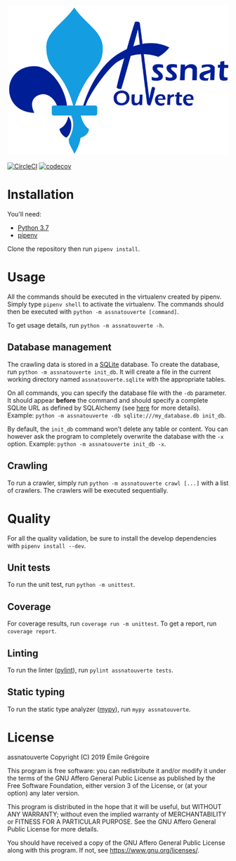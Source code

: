 [![assnatouverte](./website/logo.svg)](https://assnatouverte.ca/)

[![CircleCI](https://circleci.com/gh/emgre/assnatouverte.svg?style=svg)](https://circleci.com/gh/emgre/assnatouverte)
[![codecov](https://codecov.io/gh/emgre/assnatouverte/branch/master/graph/badge.svg)](https://codecov.io/gh/emgre/assnatouverte)

# Installation

You'll need:
- [Python 3.7](https://www.python.org/)
- [pipenv](https://pypi.org/project/pipenv/)

Clone the repository then run `pipenv install`.

# Usage

All the commands should be executed in the virtualenv created by pipenv.
Simply type `pipenv shell` to activate the virtualenv. The commands should
then be executed with `python -m assnatouverte [command]`.

To get usage details, run `python -m assnatouverte -h`.

## Database management

The crawling data is stored in a [SQLite](https://www.sqlite.org/index.html) database.
To create the database, run `python -m assnatouverte init_db`. It will create a file in
the current working directory named `assnatouverte.sqlite` with the appropriate tables.

On all commands, you can specify the database file with the `-db` parameter. It should
appear **before** the command and should specify a complete SQLite URL as defined by
SQLAlchemy (see [here](https://docs.sqlalchemy.org/en/13/core/engines.html#sqlite) for
more details). Example: `python -m assnatouverte -db sqlite:///my_database.db init_db`.

By default, the `init_db` command won't delete any table or content. You can however
ask the program to completely overwrite the database with the `-x` option. Example: 
`python -m assnatouverte init_db -x`.

## Crawling

To run a crawler, simply run `python -m assnatouverte crawl [...]` with a list of
crawlers. The crawlers will be executed sequentially.

# Quality

For all the quality validation, be sure to install the develop dependencies with
`pipenv install --dev`.

## Unit tests

To run the unit test, run `python -m unittest`.

## Coverage

For coverage results, run `coverage run -m unittest`. To get a report, run
`coverage report`.

## Linting

To run the linter ([pylint](https://www.pylint.org/)), run `pylint assnatouverte tests`.

## Static typing

To run the static type analyzer ([mypy](http://mypy-lang.org/)), run `mypy assnatouverte`.

# License

assnatouverte
Copyright (C) 2019  Émile Grégoire

This program is free software: you can redistribute it and/or modify
it under the terms of the GNU Affero General Public License as published by
the Free Software Foundation, either version 3 of the License, or
(at your option) any later version.

This program is distributed in the hope that it will be useful,
but WITHOUT ANY WARRANTY; without even the implied warranty of
MERCHANTABILITY or FITNESS FOR A PARTICULAR PURPOSE.  See the
GNU Affero General Public License for more details.

You should have received a copy of the GNU Affero General Public License
along with this program.  If not, see <https://www.gnu.org/licenses/>.
